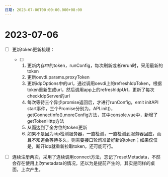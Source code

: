 ```yaml
---
日期: 2023-07-06T00:00:00.000+08:00
---
```

# 2023-07-06

* [ ] 更新token更新梳理：

  * [ ] 1. 更新内存中的token，runConfig，每次刷新或者rerun时，采用最新的token
    2. 更新oevdi.params.proxyToken
    3. 更新idpOptions中的url，通过调用oevdi上的refreshIdpToken，根据token重新生成url，然后调用app上的refreshIdpUrl，更新了每次checkIdpServer的url
    4. 每次等待三个异步promise返回后，才进行runConfig，emit initAPI start事件，三个Promise分别为，API.init()，getConnectInfo(),moreConfig方法，其中console.vue中，新增了getTokenHttp方法
    5. 从而达到了全方位的token更新
    6. 如果不是因为idp检测服务器，一直检测，一直检测到服务器回应，而且不知道会等待多久，则需要接口轮询准备好新的token；如果仅仅是，断开idp就重新拉取token，还可能可行。

* [ ] 连续注册两次，采用了连续调用connect方法，忘记了resetMetadata，不然会存在使用上次metadata的情况，还以为是提前产生的，其实是同样的桌面，上次产生。

　　‍
